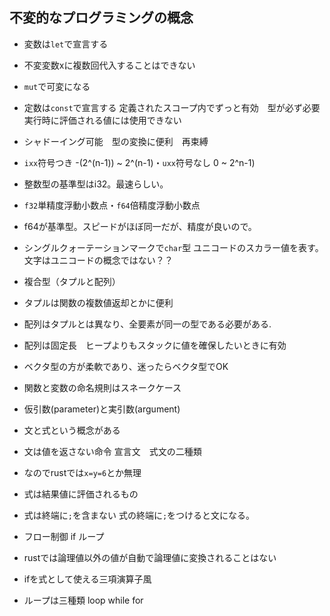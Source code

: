 ## 不変的なプログラミングの概念
- 変数は`let`で宣言する
- 不変変数xに複数回代入することはできない
- `mut`で可変になる
- 定数は`const`で宣言する 定義されたスコープ内でずっと有効　型が必ず必要　実行時に評価される値には使用できない
- シャドーイング可能　型の変換に便利　再束縛

- `ixx`符号つき -(2^(n-1)) ~ 2^(n-1)・`uxx`符号なし 0 ~ 2^n-1)
- 整数型の基準型はi32。最速らしい。
- `f32`単精度浮動小数点・`f64`倍精度浮動小数点
- f64が基準型。スピードがほぼ同一だが、精度が良いので。

- シングルクォーテーションマークで`char`型 ユニコードのスカラー値を表す。文字はユニコードの概念ではない？？

- 複合型（タプルと配列）
- タプルは関数の複数値返却とかに便利
- 配列はタプルとは異なり、全要素が同一の型である必要がある.
- 配列は固定長　ヒープよりもスタックに値を確保したいときに有効
- ベクタ型の方が柔軟であり、迷ったらベクタ型でOK

- 関数と変数の命名規則はスネークケース
- 仮引数(parameter)と実引数(argument)

- 文と式という概念がある
- 文は値を返さない命令 宣言文　式文の二種類
- なのでrustでは`x=y=6`とか無理
- 式は結果値に評価されるもの
- 式は終端に`;`を含まない 式の終端に`;`をつけると文になる。

- フロー制御 if ループ
- rustでは論理値以外の値が自動で論理値に変換されることはない
- ifを式として使える三項演算子風
- ループは三種類 loop while for
